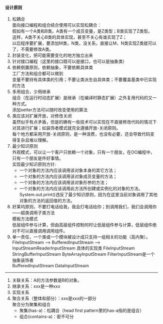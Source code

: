 #### 设计原则
1. 松耦合   
面向接口编程和组合结合使用可以实现松耦合：   
假如有一个A类和B类。A类有一个成员变量，是Z类型；B类实现了Z类型。   
这样，A类不关心B类的具体实现，甚至不关心有谁实现了Z；   
以后程序要扩展，要添加M类，N类，没关系，直接让M、N类实现Z类就可以了，不需要修改A类。
2. 封装变化，把可能需要变化的地方独立出来
3. 针对接口编程（这里的接口既可以是接口，也可以是抽象类）
4. 依赖倒置原则，依赖抽象，不要依赖具体类   
工厂方法和组合都可以做到   
变量不要持有具体类的引用；不要让类派生自具体类；不要覆盖基类中已实现的方法
5. 多用组合，少用继承   
组合（在运行时动态扩展）是继承（在编译时静态扩展）之外复用代码的又一种方式。   
添加setter方法可以随时改变使用的算法
6. 类应该对扩展开放，对修改关闭   
虽然似乎有点矛盾，但是的确有一些技术可以实现在不直接修改代码的情况下对其进行扩展；如装饰者模式就完全遵循开放-关闭原则。   
每个地方都采用开放-关闭原则，是一种浪费，也没有必要，还会导致代码变得复杂且难以理解。
7. 最少知识原则   
外观模式，可以让一个客户只依赖一个对象，只有一个朋友，在OO编程中，只有一个朋友是件好事情。   
实现最少知识原则方针:
   - 一个对象的方法内应该调用该对象本身的其它方法；
   - 一个对象的方法内应该调用该对象成员变量的方法；
   - 一个对象的方法内应该调用该对象形参的方法；
   - 一个对象的方法内应该调用此方法所创建或实例化的对象的方法。  
System.out.print()违反了最少知识原则，因为在这里当前对象调用了其他对象的方法的返回值的方法。
8. 好莱坞原则，不要打电话给我，我会打电话给你；别调用我们，我们会调用你——超类调用子类方法   
模板方法模式   
低层组件参与计算，但由高层组件控制何时让低层组件参与计算，低层组件绝对不可以直接调用调用组件。
9. 单一责任，一个类或一个模块被设计成只支持一组相关的功能（高内聚）。   
FileInputStream —> BufferedInputStream —> InputStreamReaderInputStream
具体的实现类 FileInputStream  StringBufferInputStream  ByteArrayInputStream   FilterInputStream是一个抽象装饰者   
BufferedInputStream  DataInputStream
---
1. 关联关系：A的方法参数是B的对象。
2. 继承关系：xxx是一种xxx
3. 实现关系
4. 聚合关系（整体和部分）：xxx是xxx的一部分   
聚合分为聚集和组合
   - 聚集(has-a)：松耦合（head first pattern里的has-a指的是组合）
   - 组合(contains-a)：密不可分
